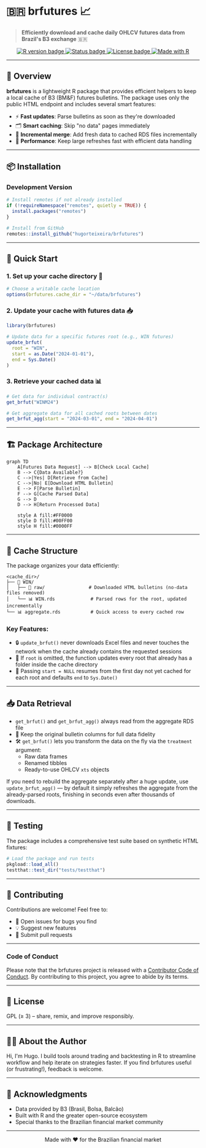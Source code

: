 # 🇧🇷 brfutures 📈

> **Efficiently download and cache daily OHLCV futures data from Brazil's B3 exchange** 🇧🇷

<p align="center">
  <a href="https://cran.r-project.org/">
    <img src="https://img.shields.io/badge/R-%3E%3D%204.1.0-276DC3?logo=r&logoColor=white" alt="R version badge" />
  </a>
  <a href="https://github.com/hugorteixeira/brfutures">
    <img src="https://img.shields.io/badge/status-experimental-yellow?logo=github&logoColor=white" alt="Status badge" />
  </a>
  <a href="https://opensource.org/licenses/GPL-3.0">
    <img src="https://img.shields.io/badge/license-GPLv3-blue.svg" alt="License badge" />
  </a>
  <a href="https://www.r-project.org/">
    <img src="https://img.shields.io/badge/Made%20with-R-276DC3?logo=r&logoColor=white" alt="Made with R" />
  </a>
</p>

---

## 🌟 Overview

**brfutures** is a lightweight R package that provides efficient helpers to keep a local cache of B3 (BM&F) futures bulletins. The package uses only the public HTML endpoint and includes several smart features:

- ⚡ **Fast updates**: Parse bulletins as soon as they're downloaded
- 🗂️ **Smart caching**: Skip "no data" pages immediately  
- 🔄 **Incremental merge**: Add fresh data to cached RDS files incrementally
- 🚀 **Performance**: Keep large refreshes fast with efficient data handling

---

## 📦 Installation

### Development Version
```r
# Install remotes if not already installed
if (!requireNamespace("remotes", quietly = TRUE)) {
  install.packages("remotes")
}

# Install from GitHub
remotes::install_github("hugorteixeira/brfutures")
```

---

## 🚀 Quick Start

### 1. Set up your cache directory 📁
```r
# Choose a writable cache location
options(brfutures.cache_dir = "~/data/brfutures")
```

### 2. Update your cache with futures data 📥
```r
library(brfutures)

# Update data for a specific futures root (e.g., WIN futures)
update_brfut(
  root = "WIN",
  start = as.Date("2024-01-01"),
  end = Sys.Date()
)
```

### 3. Retrieve your cached data 📊
```r
# Get data for individual contract(s)
get_brfut("WINM24")

# Get aggregate data for all cached roots between dates
get_brfut_agg(start = "2024-03-01", end = "2024-04-01")
```

---

## 🏗️ Package Architecture

```mermaid
graph TD
    A[Futures Data Request] --> B[Check Local Cache]
    B --> C{Data Available?}
    C -->|Yes| D[Retrieve from Cache]
    C -->|No| E[Download HTML Bulletin]
    E --> F[Parse Bulletin]
    F --> G[Cache Parsed Data]
    G --> D
    D --> H[Return Processed Data]
    
    style A fill:#FF0000
    style D fill:#00FF00
    style H fill:#0000FF
```

---

## 📁 Cache Structure

The package organizes your data efficiently:

```
<cache_dir>/
├── 📂 WIN/
│   ├── 📄 raw/                # Downloaded HTML bulletins (no-data files removed)
│   └── 📊 WIN.rds             # Parsed rows for the root, updated incrementally
└── 📊 aggregate.rds           # Quick access to every cached row
```

### Key Features:
- 🔒 `update_brfut()` never downloads Excel files and never touches the network when the cache already contains the requested sessions
- 🔄 If `root` is omitted, the function updates every root that already has a folder inside the cache directory
- 📅 Passing `start = NULL` resumes from the first day not yet cached for each root and defaults `end` to `Sys.Date()`

---

## 📥 Data Retrieval

- `get_brfut()` and `get_brfut_agg()` always read from the aggregate RDS file
- 💾 Keep the original bulletin columns for full data fidelity
- 🛠️ `get_brfut()` lets you transform the data on the fly via the `treatment` argument:
  - Raw data frames
  - Renamed tibbles  
  - Ready-to-use OHLCV `xts` objects

If you need to rebuild the aggregate separately after a huge update, use `update_brfut_agg()` — by default it simply refreshes the aggregate from the already-parsed roots, finishing in seconds even after thousands of downloads.

---

## 🧪 Testing

The package includes a comprehensive test suite based on synthetic HTML fixtures:

```r
# Load the package and run tests
pkgload::load_all()
testthat::test_dir("tests/testthat")
```

---

## 🤝 Contributing

Contributions are welcome! Feel free to:
- 🐛 Open issues for bugs you find
- 💡 Suggest new features
- 🔄 Submit pull requests

---

### Code of Conduct
Please note that the brfutures project is released with a [Contributor Code of Conduct](https://www.contributor-covenant.org/version/2/1/code_of_conduct/). By contributing to this project, you agree to abide by its terms.

---

## 📄 License

GPL (≥ 3) – share, remix, and improve responsibly.

---

## 👨‍💻 About the Author

Hi, I'm Hugo. I build tools around trading and backtesting in R to streamline workflow and help iterate on strategies faster. If you find brfutures useful (or frustrating!), feedback is welcome.

---

## 🙏 Acknowledgments

- Data provided by B3 (Brasil, Bolsa, Balcão)
- Built with R and the greater open-source ecosystem
- Special thanks to the Brazilian financial market community

---

<p align="center">
  Made with ❤️ for the Brazilian financial market
</p>
